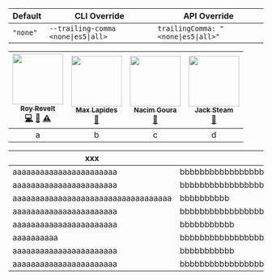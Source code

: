 Default | CLI Override | API Override
--------|--------------|-------------
`"none"` | <code>--trailing-comma <none&#124;es5&#124;all></code> | <code>trailingComma: "<none&#124;es5&#124;all>"</code>

| [<img src="https://avatars1.githubusercontent.com/u/8344688?v=4" width="100px;"/><br /><sub><b>Roy Revelt</b></sub>](https://github.com/revelt)<br /> [💻](https://github.com/codsen/detergent/commits?author=revelt "Code") [📖](https://github.com/codsen/detergent/commits?author=revelt "Documentation") [⚠️](https://github.com/codsen/detergent/commits?author=revelt "Tests") | [<img src="https://avatars3.githubusercontent.com/u/1874682?v=4" width="100px;"/><br /><sub><b>Max Lapides</b></sub>](https://github.com/maxlapides)<br /> [🐛](https://github.com/codsen/detergent/issues?q=author%3Amaxlapides "Bug reports") | [<img src="https://avatars3.githubusercontent.com/u/9990521?v=4" width="100px;"/><br /><sub><b>Nacim Goura</b></sub>](https://github.com/nacimgoura)<br /> [🐛](https://github.com/codsen/detergent/issues?q=author%3Anacimgoura "Bug reports") | [<img src="https://avatars2.githubusercontent.com/u/23390212?v=4" width="100px;"/><br /><sub><b>Jack Steam</b></sub>](https://github.com/jacksteamdev)<br /> [🐛](https://github.com/codsen/detergent/issues?q=author%3Ajacksteamdev "Bug reports") |
| :---: | :---: | :---: | :---: |
| a | b | c | d |

| xxx | xxx | xxx |
| - | - | - |
| aaaaaaaaaaaaaaaaaaaaaaa | bbbbbbbbbbbbbbbbbbbbbb | cccccccccccccccccccc |
| aaaaaaaaaaaaaaaaaaaaaaa | bbbbbbbbbbbbbbbbbbbbbb | cccccccccccccccccccccccc |
| aaaaaaaaaaaaaaaaaaaaaaaaaaaaaaaaaaa | bbbbbbbbbb | cccccccccccccccccccc |
| aaaaaaaaaaaaaaaaaaaaaaa | bbbbbbbbbbbbbbbbbbbbbbbbbbbbbbbbbbbbb | ccccc |
| aaaaaaaaaaaaaaaaaaaaaaa | bbbbbbbbbbb | ccccccccccccccccccccccccccccccc |
| aaaaaaaaaa | bbbbbbbbbbbbbbbbbbbbbb | cccccccccccccccccccc |
| aaaaaaaaaaaaaaaaaaaaaaa | bbbbbbbbbbb | cccccccccccccccccccc |
| aaaaaaaaaaaaaaaaaaaaaaa | bbbbbbbbbbbbbbbbbbbbbb | cccccccccc |

